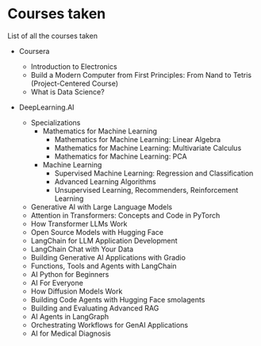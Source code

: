# Courses taken
List of all the courses taken

- Coursera
  - Introduction to Electronics
  - Build a Modern Computer from First Principles: From Nand to Tetris (Project-Centered Course)
  - What is Data Science?
 
- DeepLearning.AI
  - Specializations
    - Mathematics for Machine Learning
      - Mathematics for Machine Learning: Linear Algebra
      - Mathematics for Machine Learning: Multivariate Calculus
      - Mathematics for Machine Learning: PCA
    - Machine Learning
      - Supervised Machine Learning: Regression and Classification
      - Advanced Learning Algorithms
      - Unsupervised Learning, Recommenders, Reinforcement Learning
  - Generative AI with Large Language Models
  - Attention in Transformers: Concepts and Code in PyTorch
  - How Transformer LLMs Work
  - Open Source Models with Hugging Face
  - LangChain for LLM Application Development
  - LangChain Chat with Your Data
  - Building Generative AI Applications with Gradio
  - Functions, Tools and Agents with LangChain
  - AI Python for Beginners
  - AI For Everyone
  - How Diffusion Models Work
  - Building Code Agents with Hugging Face smolagents
  - Building and Evaluating Advanced RAG
  - AI Agents in LangGraph
  - Orchestrating Workflows for GenAI Applications
  - AI for Medical Diagnosis
